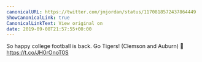 ```yaml
---
canonicalURL: https://twitter.com/jmjordan/status/1170818572437864449
ShowCanonicalLink: true
CanonicalLinkText: View original on
date: 2019-09-08T21:57:55+00:00
---
```

So happy college football is back. Go Tigers! (Clemson and Auburn) 🏈 https://t.co/JH0rOnoT0S